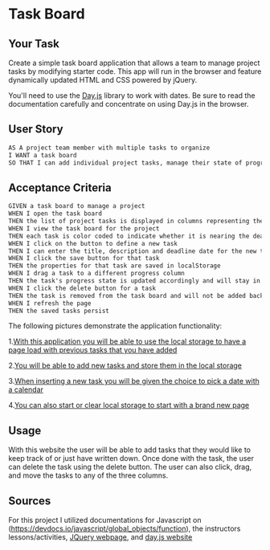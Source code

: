 # Task Board

## Your Task

Create a simple task board application that allows a team to manage project tasks by modifying starter code. This app will run in the browser and feature dynamically updated HTML and CSS powered by jQuery.

You'll need to use the [Day.js](https://day.js.org/en/) library to work with dates. Be sure to read the documentation carefully and concentrate on using Day.js in the browser.

## User Story

```md
AS A project team member with multiple tasks to organize
I WANT a task board 
SO THAT I can add individual project tasks, manage their state of progress and track overall project progress accordingly
```

## Acceptance Criteria

```md
GIVEN a task board to manage a project
WHEN I open the task board
THEN the list of project tasks is displayed in columns representing the task progress state (Not Yet Started, In Progress, Completed)
WHEN I view the task board for the project
THEN each task is color coded to indicate whether it is nearing the deadline (yellow) or is overdue (red)
WHEN I click on the button to define a new task
THEN I can enter the title, description and deadline date for the new task into a modal dialog
WHEN I click the save button for that task
THEN the properties for that task are saved in localStorage
WHEN I drag a task to a different progress column
THEN the task's progress state is updated accordingly and will stay in the new column after refreshing
WHEN I click the delete button for a task
THEN the task is removed from the task board and will not be added back after refreshing
WHEN I refresh the page
THEN the saved tasks persist
```

The following pictures demonstrate the application functionality:

1.[With this application you will be able to use the local storage to have a page load with previous tasks that you have added](./images/local%20storage.jpg)

2.[You will be able to add new tasks and store them in the local storage](./images/new%20tasks.jpg)

3.[When inserting a new task you will be given the choice to pick a date with a calendar](./images/datepicker.jpg)

4.[You can also start or clear local storage to start with a brand new page](./images/clear%20local%20storage.jpg)

## Usage
With this website the user will be able to add tasks that they would like to keep track of or just have written down. Once done with the task, the user can delete the task using the delete button. The user can also click, drag, and move the tasks to any of the three columns.


## Sources
For this project I utilized documentations for Javascript on (https://devdocs.io/javascript/global_objects/function), the instructors lessons/activities, [JQuery webpage](https://jqueryui.com/draggable/), and [day.js website](https://day.js.org/docs/en/installation/installation)